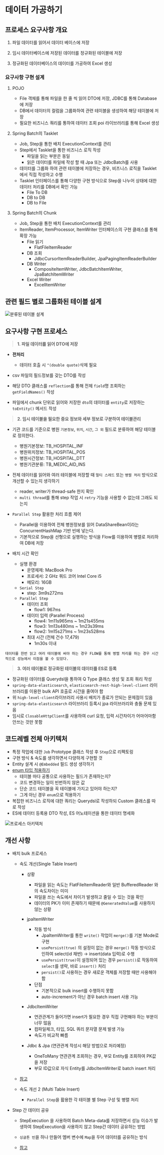 # 데이터 가공하기

## 프로세스 요구사항 개요

1. 파일 데이터를 읽어서 데이터 베이스에 저장

2. 임시 데이터베이스에 저장된 데이터를 정규화된 테이블에 저장

3. 정규화된 데이터베이스의 데이터를 가공하여 Excel 생성

### 요구사항 구현 설계

1. POJO
	- File 객체를 통해 파일을 한 줄 씩 읽어 DTO에 저장, JDBC를 통해 Database에 저장
	- DB에서 데이터의 컬럼을 그룹화하여 관련 테이블을 생성하여 해당 테이블에 저장
	- 필요한 비즈니스 쿼리를 통하여 데이터 조회 poi 라이브러리를 통해 Excel 생성
   
2. Spring Batch의 Tasklet
	- Job, Step을 통한 배치 ExecutionContext를 관리
	- Step에서 Tasklet을 통한 비즈니스 로직 작성
		- 파일을 읽는 부분은 동일
		- 읽은 데이터를 파일에 작성 할 때 Jpa 또는 JdbcBatch를 사용
	- 데이터를 그룹화 하여 관련 테이블에 저장하는 경우, 비즈니스 로직을 Tasklet에서 직접 작성하고 수행
	- Tasklet 인터페이스를 통해 다양한 구현 방식으로 Step을 나누어 상태에 대한 데이터 처리를 DB에서 확인 가능
	    - File To DB
        - DB to DB
		- DB to File

3. Spring Batch의 Chunk
	- Job, Step을 통한 배치 ExecutionContext를 관리
	- ItemReader, ItemProcessor, ItemWriter 인터페이스의 구현 클래스를 통해 확장 가능
	    - File 읽기
			- FlatFileItemReader
	    - DB 조회
	        - JdbcCursorItemReaderBuilder, JpaPagingItemReaderBuilder
		- DB Writer
			- CompositeItemWriter, JdbcBatchItemWriter, JpaBatchItemWriter
		- Excel Writer
		    - ExcelItemWriter
	
## 관련 필드 별로 그룹화된 테이블 설계

![분류된 테이블 설계](/batch-study/img/hospital_total.png)

## 요구사항 구현 프로세스

> **1. 파일 데이터를 읽어 DTO에 저장**

- **전처리**
	- 데이터 호출 시 `"(double quote)`삭제 필요

- csv 파일의 필드정보를 갖는 DTO를 작성
- 해당 DTO 클래스를 `reflection`를 통해 전체 `field`명 조회하는 `getFieldNames()` 작성
- 파일에서 chunk 단위로 읽어와 저장한 `dto`의 데이터를 `entity`로 저장하는 `toEntity()` 메서드 작성

> **2. 임시 테이블을 필요한 중요 정보와 세부 정보로 구분하여 테이블관리**

- 기관 코드를 기준으로 병원 `기본정보`, `위치`, `시간`, `그 외` 필드로 분류하여 해당 테이블로 정의한다.
	- 병원기본정보: TB_HOSPITAL_INF
	- 병원위치정보: TB_HOSPITAL_POS
	- 병원시간정보: TB_HOSPITAL_DTT
	- 병원기관분류: TB_MEDIC_AID_INS

- 전체 데이터를 읽어와 여러 테이블에 저장할 때 `멀티 스레드` 또는 `병렬 처리` 방식으로 개선할 수 있는지 생각하기
	- reader, writer가 thread-safe 한지 확인
	- `multi thread`를 통해 step 작업 시 `retry` 기능을 사용할 수 없는데 그래도 되는지

- `Parallel Step` 활용한 처리 흐름 제어
	- Parallel을 이용하여 전체 병원정보를 읽어 DataShareBean이라는 ConcurrentHashMap 기반 빈에 넣는다.
	- 기본적으로 Step을 선형으로 실행하는 방식을 Flow를 이용하여 병렬로 처리하여 DB에 저장

- 배치 시간 확인
	- 실행 환경
		- 운영체제: MacBook Pro
		- 프로세서: 2 GHz 쿼드 코어 Intel Core i5
		- 메모리:  16GB
	- `Serial Step`
		- step: 3m9s272ms
	- `Parallel Step`
		- 데이터 조회
			- flow1: 967ms
		- 데이터 입력 (Parallel Process)
			- flow4: 1m11s965ms ~ 1m21s455ms
			- flow3: 1m13s480ms ~ 1m23s39ms
			- flow2: 1m15s271ms ~ 1m23s528ms
		- 최대 시간 (전체 건수 17,479)
			- 1m30s 이내

```text
데이터를 한번 읽고 여러 테이블에 써야 하는 경우 FLOW를 통해 병렬 처리를 하는 경우 시간적으로 성능에서 이점을 볼 수 있었다. 
```

> **3. 여러 테이블로 정규화된 테이블의 데이터를 ES로 등록**

- 정규화된 데이터를 Querydsl을 통하여 Q Type 클래스 생성 및 조회 쿼리 작성
- `spring-data-elasticsearch`, `elasticsearch-rest-high-level-client` 라이브러리를 이용한 bulk API 호출로 시간을 줄여야 함
- 위 `high-level-client`라이브러리 사용시 배치가 종료가 안되는 문제점이 있음
- `spring-data-elasticsearch` 라이브러리 등록시 jpa 라이브러리와 충돌 문제 있음
- 임시로 `ClosableHttpClient`를 사용하여 curl 요청, 입력 시간차이가 어마어마함 안쓰는 것만 못함


## 코드레벨 전체 아키텍처

- 특정 작업에 대한 `Job` Prototype 클래스 작성 후 `Step`으로 리펙토링
- 구현 방식 & 속도를 생각하면서 다양하게 구현할 것
- Entity 설계 시 `@Embedded` 필드 생성 생각하기
- [enum 타입 적용하기](enum.md)
	- 테이블 마다 공통으로 사용하는 필드가 존재하는지?
	- 코드 변경하는 일이 빈번하지 않은 값
	- 단순 코드 테이블을 꼭 테이블에 가지고 있어야 하는지?
	- 그게 아닌 경우 `enum`으로 적용하기
- 복잡한 비즈니스 로직에 대한 쿼리는 Querydsl로 작성하되 Custom 클래스를 따로 작성
- ES에 데이터 등록용 DTO 작성, ES 어노테이션을 통한 데이터 명세화

![프로세스 아키텍처](../img/Hospiatal_batch.png)

## 개선 사항

- 배치 bulk 프로세스
	- 속도 개선(Single Table Insert)
		- 상황
			- 파일을 읽는 속도는 FlatFileItemReader와 일반 BufferedReader 와의 속도차이는 미미
			- 파일을 쓰는 속도에서 차이가 발생하고 줄일 수 있는 것을 확인
			- 데이터의 PK가 이미 존재하기 때문에 `@GeneratedValue`를 사용하지 않는 상황
		- jpaItemWriter
			- 작동 방식
				- JpaItemWriter를 통한 `write()` 작업이 `merge()`를 기본 Mode로 구현
				- `usePersist(true)` 의 설정이 없는 경우 `merge()` 작동 방식으로 인하여 select(id 채번) -> insert(data 입력)로 수행
				- `usePersist(true)`이 설정되어 있는 경우 `persist()`로 작동하여 `select`를 생략, 바로 `insert()` 처리
				- `persist()`로 사용하는 경우 새로운 객체를 저장할 때만 사용해야함
			- 단점
				- 기본적으로 bulk insert를 수행하지 못함
				- auto-increment가 아닌 경우 batch insert 사용 가능

		- JdbcItemWriter
			- 연관관계가 들어가면 insert가 필요한 경우 직접 구현해야 하는 부분이 너무 많음
			- 컴파일체크, 타입, SQL 쿼리 문자열 문제 발생 가능
			- 속도가 비교적 빠름

		- Jdbc & Jpa (연관관계 작성시 해당 방법으로 처리예정)
			- OneToMany 연관관계 조회하는 경우, 부모 Entity를 조회하여 PK값을 저장
			- 부모 ID값으로 자식 Entity를 JdbcItemWriter로 batch insert 처리

	- [참고](https://jojoldu.tistory.com/507)

	- 속도 개선 2 (Multi Table Insert)
		- `Parallel Step`을 홣용한 각 테이블 별 Step 구성 및 병렬 처리

- Step 간 데이터 공유
	- StepExecution 을 사용하여 Batch Meta-data를 저장하면서 성능 이슈가 발생하여 StepExecution을 사용하지 않고 Step간 데이터 공유하는 방법
	- `싱글톤 빈`을 하나 만들어 멤버 변수에 `Map`을 두어 데이터를 공유하는 방식

	- [참고](https://wckhg89.github.io/archivers/springbatch3)
